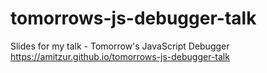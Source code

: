 # tomorrows-js-debugger-talk
Slides for my talk - Tomorrow's JavaScript Debugger https://amitzur.github.io/tomorrows-js-debugger-talk
